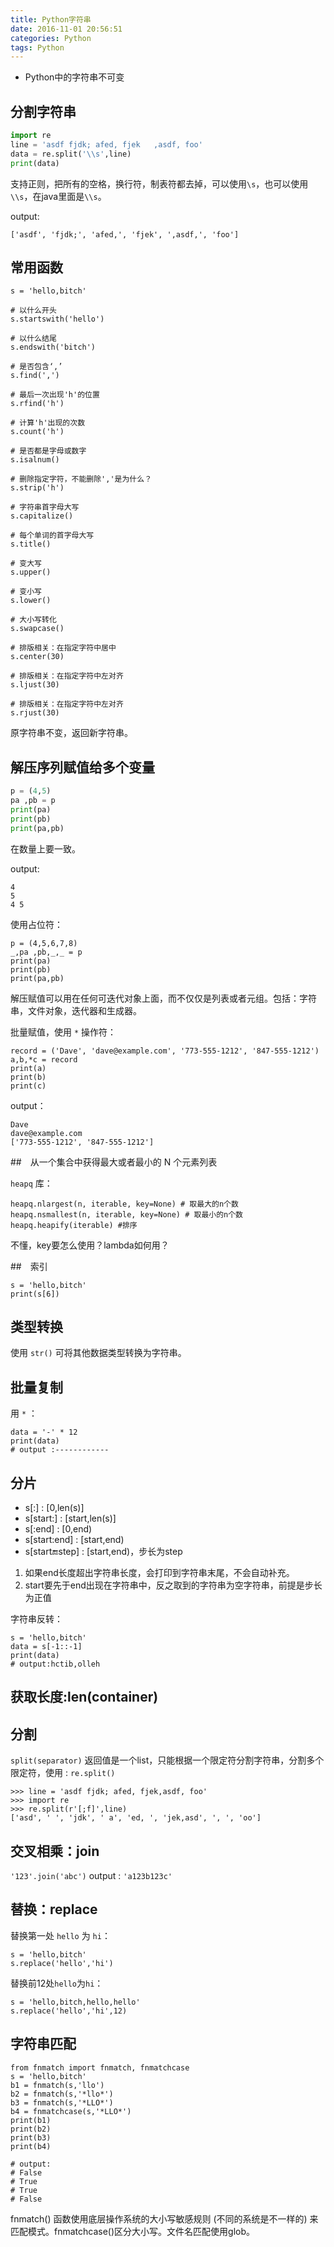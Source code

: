 ```yaml
---
title: Python字符串
date: 2016-11-01 20:56:51
categories: Python
tags: Python
---
```

* Python中的字符串不可变
<!--more-->
## 分割字符串

```python
import re
line = 'asdf fjdk; afed, fjek	,asdf, foo'
data = re.split('\\s',line)
print(data)
```

支持正则，把所有的空格，换行符，制表符都去掉，可以使用`\s`，也可以使用`\\s`，在java里面是`\\s`。

output:

```
['asdf', 'fjdk;', 'afed,', 'fjek', ',asdf,', 'foo']
```

## 常用函数

```
s = 'hello,bitch'

# 以什么开头
s.startswith('hello')

# 以什么结尾
s.endswith('bitch')

# 是否包含‘,’
s.find(',')

# 最后一次出现'h'的位置
s.rfind('h')

# 计算'h'出现的次数
s.count('h')

# 是否都是字母或数字
s.isalnum()

# 删除指定字符，不能删除','是为什么？
s.strip('h')

# 字符串首字母大写
s.capitalize()

# 每个单词的首字母大写
s.title()

# 变大写
s.upper()

# 变小写
s.lower()

# 大小写转化
s.swapcase()

# 排版相关：在指定字符中居中
s.center(30)

# 排版相关：在指定字符中左对齐
s.ljust(30)

# 排版相关：在指定字符中左对齐
s.rjust(30)
```

原字符串不变，返回新字符串。

## 解压序列赋值给多个变量

```python
p = (4,5)
pa ,pb = p
print(pa)
print(pb)
print(pa,pb)
```

在数量上要一致。

output:

```
4
5
4 5
```

使用占位符：

```
p = (4,5,6,7,8)
_,pa ,pb,_,_ = p
print(pa)
print(pb)
print(pa,pb)
```

解压赋值可以用在任何可迭代对象上面，而不仅仅是列表或者元组。包括：字符串，文件对象，迭代器和生成器。

批量赋值，使用 `*` 操作符：

```
record = ('Dave', 'dave@example.com', '773-555-1212', '847-555-1212')
a,b,*c = record
print(a)
print(b)
print(c)
```

output：

```
Dave
dave@example.com
['773-555-1212', '847-555-1212']
```

##　从一个集合中获得最大或者最小的 N 个元素列表

`heapq` 库：

```
heapq.nlargest(n, iterable, key=None) # 取最大的n个数
heapq.nsmallest(n, iterable, key=None) # 取最小的n个数
heapq.heapify(iterable) #排序
```
不懂，key要怎么使用？lambda如何用？

##　索引

```
s = 'hello,bitch'
print(s[6])
```

## 类型转换

使用 `str()` 可将其他数据类型转换为字符串。

## 批量复制

用 `*` ：

```
data = '-' * 12
print(data)
# output :------------
```

## 分片

* s[:] : [0,len(s)]
* s[start:] : [start,len(s)]
* s[:end] : [0,end)
* s[start:end] : [start,end)
* s[start:end:step] : [start,end)，步长为step

1. 如果end长度超出字符串长度，会打印到字符串末尾，不会自动补充。
2. start要先于end出现在字符串中，反之取到的字符串为空字符串，前提是步长为正值

字符串反转：

```
s = 'hello,bitch'
data = s[-1::-1]
print(data)
# output:hctib,olleh
```

## 获取长度:len(container)

## 分割

`split(separator)` 返回值是一个list，只能根据一个限定符分割字符串，分割多个限定符，使用 : `re.split()`

```
>>> line = 'asdf fjdk; afed, fjek,asdf, foo'
>>> import re
>>> re.split(r'[;f]',line)
['asd', ' ', 'jdk', ' a', 'ed, ', 'jek,asd', ', ', 'oo']
```

## 交叉相乘：join

`'123'.join('abc')` output : `'a123b123c'` 

## 替换：replace

替换第一处 `hello` 为 `hi`：

```
s = 'hello,bitch'
s.replace('hello','hi')
```

替换前12处`hello`为`hi`：

```
s = 'hello,bitch,hello,hello'
s.replace('hello','hi',12)
```

## 字符串匹配

```
from fnmatch import fnmatch, fnmatchcase
s = 'hello,bitch'
b1 = fnmatch(s,'llo')
b2 = fnmatch(s,'*llo*')
b3 = fnmatch(s,'*LLO*')
b4 = fnmatchcase(s,'*LLO*')
print(b1)
print(b2)
print(b3)
print(b4)

# output:
# False
# True
# True
# False
```

fnmatch() 函数使用底层操作系统的大小写敏感规则 (不同的系统是不一样的) 来
匹配模式。fnmatchcase()区分大小写。文件名匹配使用glob。